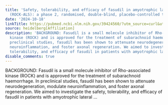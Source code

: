 ```yaml
---
title: 'Safety, tolerability, and efficacy of fasudil in amyotrophic lateral sclerosis
  (ROCK-ALS): a phase 2, randomised, double-blind, placebo-controlled trial'
date: '2024-10-18'
linkTitle: https://pubmed.ncbi.nlm.nih.gov/39424560/?utm_source=curl&utm_medium=rss&utm_campaign=pubmed-2&utm_content=1FakS-2QOkCT8HsMOQP1bCRQ4YzyumYOmxmF0moLsQ3dFB1E9V&fc=20220326224207&ff=20241019190408&v=2.18.0.post9+e462414
source: heidelberg[Affiliation]
description: 'BACKGROUND: Fasudil is a small molecule inhibitor of Rho-associated
  kinase (ROCK) and is approved for the treatment of subarachnoid haemorrhage. In
  preclinical studies, fasudil has been shown to attenuate neurodegeneration, modulate
  neuroinflammation, and foster axonal regeneration. We aimed to investigate the safety,
  tolerability, and efficacy of fasudil in patients with amyotrophic lateral ...'
disable_comments: true
---
```

BACKGROUND: Fasudil is a small molecule inhibitor of Rho-associated kinase (ROCK) and is approved for the treatment of subarachnoid haemorrhage. In preclinical studies, fasudil has been shown to attenuate neurodegeneration, modulate neuroinflammation, and foster axonal regeneration. We aimed to investigate the safety, tolerability, and efficacy of fasudil in patients with amyotrophic lateral ...